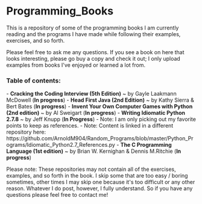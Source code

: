 Programming_Books
=================

This is a repository of some of the programming books I am currently reading and the programs I have made while following their examples, exercises, and so forth.

Please feel free to ask me any questions. If you see a book on here that looks interesting, please go buy a copy and check it out; I only upload examples from books I've enjoyed or learned a lot from.


<h3>Table of contents:</h3>
- <strong>Cracking the Coding Interview (5th Edition)</strong> ~ by Gayle Laakmann McDowell (<strong>In progress</strong>)
- <strong>Head First Java (2nd Edition)</strong> ~ by Kathy Sierra & Bert Bates (<strong>In progress</strong>)
- <strong>Invent Your Own Computer Games with Python (2nd edition)</strong> ~ by Al Sweigart (<strong>In progress</strong>)
- <strong> Writing Idiomatic Python 2.7.8</strong> ~ by Jeff Knupp (<strong>In Progress</strong>)
  - Note: I am only picking out my favorite points to keep as references.
  - Note: Content is linked in a different repository here: https://github.com/ArnoldM904/Random_Programs/blob/master/Python_Programs/Idiomatic_Python2.7_References.py
- <strong>The C Programming Language (1st edition)</strong> ~ by Brian W. Kernighan & Dennis M.Ritchie (<strong>In progress</strong>)
<strong><End of table of contents until more programs are uploaded to this repository.></strong>


Please note: These repositories may not contain all of the exercises, examples, and so forth in the book. I skip some that are too easy / boring sometimes, other times I may skip one because it's too difficult or any other reason. Whatever I do post, however, I fully understand. So if you have any questions please feel free to contact me!
